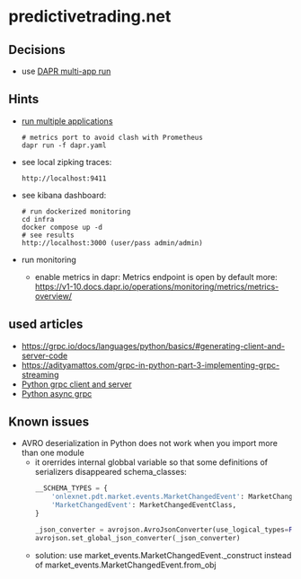 # predictivetrading.net

## Decisions
- use [DAPR multi-app run](https://docs.dapr.io/developing-applications/local-development/multi-app-dapr-run/multi-app-overview/)

## Hints

- [run multiple applications](https://docs.dapr.io/developing-applications/local-development/multi-app-dapr-run/multi-app-overview/)
  ```
  # metrics port to avoid clash with Prometheus
  dapr run -f dapr.yaml
  ```
  
- see local zipking traces:
  ```
  http://localhost:9411
  ```

- see kibana dashboard:
  ```
  # run dockerized monitoring
  cd infra
  docker compose up -d
  # see results
  http://localhost:3000 (user/pass admin/admin)
  ```

- run monitoring
  - enable metrics in dapr:
    Metrics endpoint is open by default
    more: https://v1-10.docs.dapr.io/operations/monitoring/metrics/metrics-overview/

## used articles
- https://grpc.io/docs/languages/python/basics/#generating-client-and-server-code
- https://adityamattos.com/grpc-in-python-part-3-implementing-grpc-streaming
- [Python grpc client and server](https://www.youtube.com/watch?v=WB37L7PjI5k)
- [Python async grpc](https://realpython.com/python-microservices-grpc/#asyncio-and-grpc)

## Known issues
- AVRO deserialization in Python does not work when you import more than one module
  - it orerrides internal globbal variable so that some definitions of serializers disappeared
    schema_classes:
    ```python
    __SCHEMA_TYPES = {
        'onlexnet.pdt.market.events.MarketChangedEvent': MarketChangedEventClass,
        'MarketChangedEvent': MarketChangedEventClass,
    }

    _json_converter = avrojson.AvroJsonConverter(use_logical_types=False, schema_types=__SCHEMA_TYPES)
    avrojson.set_global_json_converter(_json_converter)
    ```
  - solution:
    use
    market_events.MarketChangedEvent._construct
    instead of 
    market_events.MarketChangedEvent.from_obj
